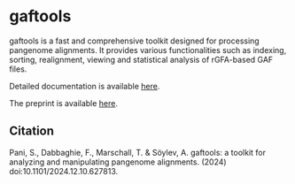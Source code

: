 # gaftools

gaftools is a fast and comprehensive toolkit designed for processing pangenome alignments. It provides various functionalities such as indexing, sorting, realignment, viewing and statistical analysis of rGFA-based GAF files.

Detailed documentation is available [here](https://gaftools.readthedocs.io/en/latest/index.html).

The preprint is available [here](https://www.biorxiv.org/content/10.1101/2024.12.10.627813v1).

## Citation

Pani, S., Dabbaghie, F., Marschall, T. & Söylev, A. gaftools: a toolkit for analyzing and manipulating pangenome alignments. (2024) doi:10.1101/2024.12.10.627813.
